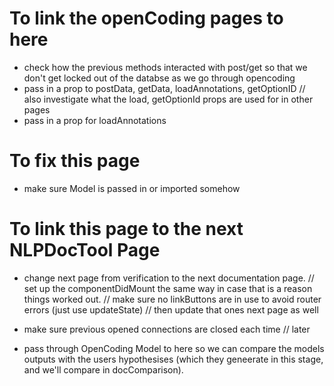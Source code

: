 # To link the openCoding pages to here
- check how the previous methods interacted with post/get 
so that we don't get locked out of the databse as we go through opencoding
- pass in a prop to postData, getData, loadAnnotations, getOptionID
// also investigate what the load, getOptionId props are used for in other pages
- pass in a prop for loadAnnotations
# To fix this page
- make sure Model is passed in or imported somehow
# To link this page to the next NLPDocTool Page
- change next page from verification to the next documentation page.
// set up the componentDidMount the same way in case that is a reason things worked out.
// make sure no linkButtons are in use to avoid router errors (just use updateState)
// then update that ones next page as well

- make sure previous opened connections are closed each time
// later
- pass through OpenCoding Model to here so we can compare the models outputs with the users hypothesises (which they geneerate in this stage, and we'll compare in docComparison).
